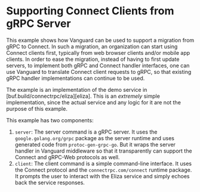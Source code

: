 # Supporting Connect Clients from gRPC Server

This example shows how Vanguard can be used to support a migration from gRPC to Connect.
In such a migration, an organization can start using Connect clients first, typically from
web browser clients and/or mobile app clients. In order to ease the migration, instead of
having to first update servers, to implement both gRPC and Connect handler interfaces, one
can use Vanguard to translate Connect client requests to gRPC, so that existing gRPC handler
implementations can continue to be used.

The example is an implementation of the demo service in [buf.build/connectrpc/eliza][eliza].
This is an _extremely_ simple implementation, since the actual service and any logic for it
are not the purpose of this example.

This example has two components:
1. `server`: The server command is a gRPC server. It uses the `google.golang.org/grpc` package
   as the server runtime and uses generated code from `protoc-gen-grpc-go`. But it wraps the
   server handler in Vanguard middleware so that it transparently can support the Connect and
   gRPC-Web protocols as well.
2. `client`: The client command is a simple command-line interface. It uses the Connect protocol
   and the `connectrpc.com/connect` runtime package. It prompts the user to interact with the
   Eliza service and simply echoes back the service responses.
